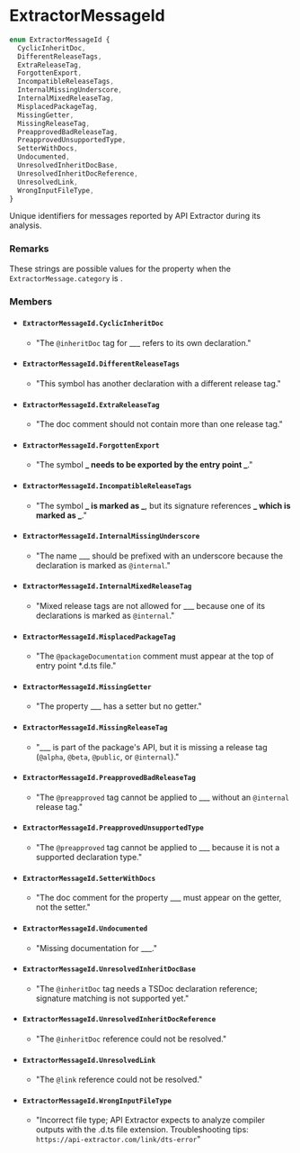 # ExtractorMessageId

```typescript
enum ExtractorMessageId {
  CyclicInheritDoc,
  DifferentReleaseTags,
  ExtraReleaseTag,
  ForgottenExport,
  IncompatibleReleaseTags,
  InternalMissingUnderscore,
  InternalMixedReleaseTag,
  MisplacedPackageTag,
  MissingGetter,
  MissingReleaseTag,
  PreapprovedBadReleaseTag,
  PreapprovedUnsupportedType,
  SetterWithDocs,
  Undocumented,
  UnresolvedInheritDocBase,
  UnresolvedInheritDocReference,
  UnresolvedLink,
  WrongInputFileType,
}
```

Unique identifiers for messages reported by API Extractor during its analysis.

### Remarks

These strings are possible values for the property when the `ExtractorMessage.category` is .

### Members

- #### `ExtractorMessageId.CyclicInheritDoc`

  - "The `@inheritDoc` tag for \_\_\_ refers to its own declaration."

- #### `ExtractorMessageId.DifferentReleaseTags`

  - "This symbol has another declaration with a different release tag."

- #### `ExtractorMessageId.ExtraReleaseTag`

  - "The doc comment should not contain more than one release tag."

- #### `ExtractorMessageId.ForgottenExport`

  - "The symbol **_ needs to be exported by the entry point _**."

- #### `ExtractorMessageId.IncompatibleReleaseTags`

  - "The symbol **_ is marked as _**, but its signature references **_ which is marked as _**."

- #### `ExtractorMessageId.InternalMissingUnderscore`

  - "The name \_\_\_ should be prefixed with an underscore because the declaration is marked as `@internal`."

- #### `ExtractorMessageId.InternalMixedReleaseTag`

  - "Mixed release tags are not allowed for \_\_\_ because one of its declarations is marked as `@internal`."

- #### `ExtractorMessageId.MisplacedPackageTag`

  - "The `@packageDocumentation` comment must appear at the top of entry point \*.d.ts file."

- #### `ExtractorMessageId.MissingGetter`

  - "The property \_\_\_ has a setter but no getter."

- #### `ExtractorMessageId.MissingReleaseTag`

  - "\_\_\_ is part of the package's API, but it is missing a release tag (`@alpha`, `@beta`, `@public`, or `@internal`)."

- #### `ExtractorMessageId.PreapprovedBadReleaseTag`

  - "The `@preapproved` tag cannot be applied to \_\_\_ without an `@internal` release tag."

- #### `ExtractorMessageId.PreapprovedUnsupportedType`

  - "The `@preapproved` tag cannot be applied to \_\_\_ because it is not a supported declaration type."

- #### `ExtractorMessageId.SetterWithDocs`

  - "The doc comment for the property \_\_\_ must appear on the getter, not the setter."

- #### `ExtractorMessageId.Undocumented`

  - "Missing documentation for \_\_\_."

- #### `ExtractorMessageId.UnresolvedInheritDocBase`

  - "The `@inheritDoc` tag needs a TSDoc declaration reference; signature matching is not supported yet."

- #### `ExtractorMessageId.UnresolvedInheritDocReference`

  - "The `@inheritDoc` reference could not be resolved."

- #### `ExtractorMessageId.UnresolvedLink`

  - "The `@link` reference could not be resolved."

- #### `ExtractorMessageId.WrongInputFileType`

  - "Incorrect file type; API Extractor expects to analyze compiler outputs with the .d.ts file extension. Troubleshooting tips: `https://api-extractor.com/link/dts-error`"
